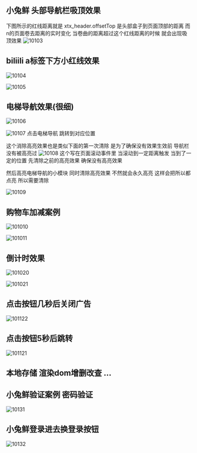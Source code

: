 ## 小兔鲜 头部导航栏吸顶效果
下图所示的红线距离就是 xtx_header.offsetTop 是头部盒子到页面顶部的距离 
而n的页面卷去距离的实时变化 当卷曲的距离超过这个红线距离的时候 就会出现吸顶效果
![10103](../images/10月/10-10/3.png)

## biliili a标签下方小红线效果
![10104](../images/10月/10-10/4.png)

![10105](../images/10月/10-10/5.png)

## 电梯导航效果(很细)
![10106](../images/10月/10-10/6.png)

![10107](../images/10月/10-10/7.png)
点击电梯导航 跳转到对应位置

这个消除高亮效果也是类似下面的第一次清除 是为了确保没有效果生效前 导航栏没有被高亮过
![10108](../images/10月/10-10/8.png)
这个写在页面滚动事件里 当滚动到一定距离触发
当到了一定的位置 先清除之前的高亮效果 确保没有高亮效果

然后高亮电梯导航的小模块 同时清除高亮效果 不然就会永久高亮 这样会把所以都点亮 所以需要清除

![10109](../images/10月/10-10/9.png)

## 购物车加减案例
![101010](../images/10月/10-10/10.png)

![101011](../images/10月/10-10/11.png)

## 倒计时效果
![101020](../images/10月/10-10/20.png)

![101021](../images/10月/10-10/21.png)

## 点击按钮几秒后关闭广告
![101122](../images/10月/10-11/22.png)

## 点击按钮5秒后跳转
![101121](../images/10月/10-11/21.png)

## 本地存储 渲染dom增删改查 ...

## 小兔鲜验证案例 密码验证
![10131](../images/10月/10-13/1.png)

## 小兔鲜登录进去换登录按钮
![10132](../images/10月/10-13/2.png)